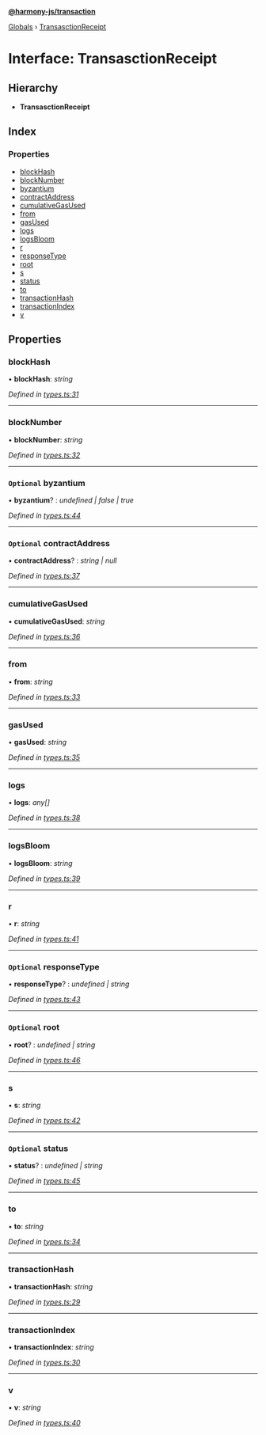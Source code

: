**[@harmony-js/transaction](../README.md)**

[Globals](../README.md) › [TransasctionReceipt](transasctionreceipt.md)

# Interface: TransasctionReceipt

## Hierarchy

* **TransasctionReceipt**

## Index

### Properties

* [blockHash](transasctionreceipt.md#blockhash)
* [blockNumber](transasctionreceipt.md#blocknumber)
* [byzantium](transasctionreceipt.md#optional-byzantium)
* [contractAddress](transasctionreceipt.md#optional-contractaddress)
* [cumulativeGasUsed](transasctionreceipt.md#cumulativegasused)
* [from](transasctionreceipt.md#from)
* [gasUsed](transasctionreceipt.md#gasused)
* [logs](transasctionreceipt.md#logs)
* [logsBloom](transasctionreceipt.md#logsbloom)
* [r](transasctionreceipt.md#r)
* [responseType](transasctionreceipt.md#optional-responsetype)
* [root](transasctionreceipt.md#optional-root)
* [s](transasctionreceipt.md#s)
* [status](transasctionreceipt.md#optional-status)
* [to](transasctionreceipt.md#to)
* [transactionHash](transasctionreceipt.md#transactionhash)
* [transactionIndex](transasctionreceipt.md#transactionindex)
* [v](transasctionreceipt.md#v)

## Properties

###  blockHash

• **blockHash**: *string*

*Defined in [types.ts:31](https://github.com/FireStack-Lab/Harmony-sdk-core/blob/517232c/packages/harmony-transaction/src/types.ts#L31)*

___

###  blockNumber

• **blockNumber**: *string*

*Defined in [types.ts:32](https://github.com/FireStack-Lab/Harmony-sdk-core/blob/517232c/packages/harmony-transaction/src/types.ts#L32)*

___

### `Optional` byzantium

• **byzantium**? : *undefined | false | true*

*Defined in [types.ts:44](https://github.com/FireStack-Lab/Harmony-sdk-core/blob/517232c/packages/harmony-transaction/src/types.ts#L44)*

___

### `Optional` contractAddress

• **contractAddress**? : *string | null*

*Defined in [types.ts:37](https://github.com/FireStack-Lab/Harmony-sdk-core/blob/517232c/packages/harmony-transaction/src/types.ts#L37)*

___

###  cumulativeGasUsed

• **cumulativeGasUsed**: *string*

*Defined in [types.ts:36](https://github.com/FireStack-Lab/Harmony-sdk-core/blob/517232c/packages/harmony-transaction/src/types.ts#L36)*

___

###  from

• **from**: *string*

*Defined in [types.ts:33](https://github.com/FireStack-Lab/Harmony-sdk-core/blob/517232c/packages/harmony-transaction/src/types.ts#L33)*

___

###  gasUsed

• **gasUsed**: *string*

*Defined in [types.ts:35](https://github.com/FireStack-Lab/Harmony-sdk-core/blob/517232c/packages/harmony-transaction/src/types.ts#L35)*

___

###  logs

• **logs**: *any[]*

*Defined in [types.ts:38](https://github.com/FireStack-Lab/Harmony-sdk-core/blob/517232c/packages/harmony-transaction/src/types.ts#L38)*

___

###  logsBloom

• **logsBloom**: *string*

*Defined in [types.ts:39](https://github.com/FireStack-Lab/Harmony-sdk-core/blob/517232c/packages/harmony-transaction/src/types.ts#L39)*

___

###  r

• **r**: *string*

*Defined in [types.ts:41](https://github.com/FireStack-Lab/Harmony-sdk-core/blob/517232c/packages/harmony-transaction/src/types.ts#L41)*

___

### `Optional` responseType

• **responseType**? : *undefined | string*

*Defined in [types.ts:43](https://github.com/FireStack-Lab/Harmony-sdk-core/blob/517232c/packages/harmony-transaction/src/types.ts#L43)*

___

### `Optional` root

• **root**? : *undefined | string*

*Defined in [types.ts:46](https://github.com/FireStack-Lab/Harmony-sdk-core/blob/517232c/packages/harmony-transaction/src/types.ts#L46)*

___

###  s

• **s**: *string*

*Defined in [types.ts:42](https://github.com/FireStack-Lab/Harmony-sdk-core/blob/517232c/packages/harmony-transaction/src/types.ts#L42)*

___

### `Optional` status

• **status**? : *undefined | string*

*Defined in [types.ts:45](https://github.com/FireStack-Lab/Harmony-sdk-core/blob/517232c/packages/harmony-transaction/src/types.ts#L45)*

___

###  to

• **to**: *string*

*Defined in [types.ts:34](https://github.com/FireStack-Lab/Harmony-sdk-core/blob/517232c/packages/harmony-transaction/src/types.ts#L34)*

___

###  transactionHash

• **transactionHash**: *string*

*Defined in [types.ts:29](https://github.com/FireStack-Lab/Harmony-sdk-core/blob/517232c/packages/harmony-transaction/src/types.ts#L29)*

___

###  transactionIndex

• **transactionIndex**: *string*

*Defined in [types.ts:30](https://github.com/FireStack-Lab/Harmony-sdk-core/blob/517232c/packages/harmony-transaction/src/types.ts#L30)*

___

###  v

• **v**: *string*

*Defined in [types.ts:40](https://github.com/FireStack-Lab/Harmony-sdk-core/blob/517232c/packages/harmony-transaction/src/types.ts#L40)*